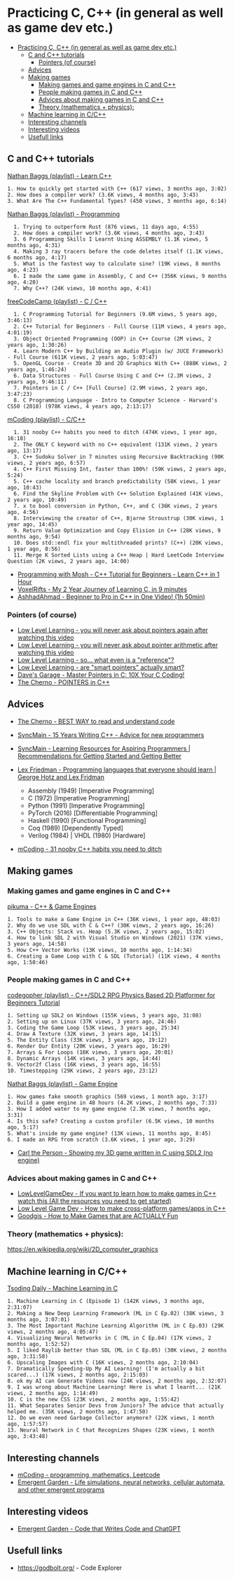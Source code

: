 # Practicing C, C++ (in general as well as game dev etc.)

- [Practicing C, C++ (in general as well as game dev etc.)](#practicing-c-c-in-general-as-well-as-game-dev-etc)
  - [C and C++ tutorials](#c-and-c-tutorials)
    - [Pointers (of course)](#pointers-of-course)
  - [Advices](#advices)
  - [Making games](#making-games)
    - [Making games and game engines in C and C++](#making-games-and-game-engines-in-c-and-c)
    - [People making games in C and C++](#people-making-games-in-c-and-c)
    - [Advices about making games in C and C++](#advices-about-making-games-in-c-and-c)
    - [Theory (mathematics + physics):](#theory-mathematics--physics)
  - [Machine learning in C/C++](#machine-learning-in-cc)
  - [Interesting channels](#interesting-channels)
  - [Interesting videos](#interesting-videos)
  - [Usefull links](#usefull-links)

## C and C++ tutorials

[Nathan Baggs (playlist) - Learn C++](https://www.youtube.com/playlist?list=PLmm8GpQIMryB7jTaH1CcMYWRiET-7NshO)

    1. How to quickly get started with C++ (617 views, 3 months ago, 3:02)
    2. How does a compiler work? (3.6K views, 4 months ago, 3:43)
    3. What Are The C++ Fundamental Types? (450 views, 3 months ago, 6:14)

[Nathan Baggs (playlist) - Programming](https://www.youtube.com/playlist?list=PLmm8GpQIMryBpGjbl9vsjA_eYDu836YDI)

      1. Trying to outperform Rust (876 views, 11 days ago, 4:55)
      2. How does a compiler work? (3.6K views, 4 months ago, 3:43)
      3. 6 Programming Skills I Learnt Using ASSEMBLY (1.1K views, 5 months ago, 4:31)
      4. Making 3 ray tracers before the code deletes itself (1.1K views, 6 months ago, 4:17)
      5. What is the fastest way to calculate sine? (19K views, 8 months ago, 4:23)
      6. I made the same game in Assembly, C and C++ (356K views, 9 months ago, 4:20)
      7. Why C++? (24K views, 10 months ago, 4:41)

[freeCodeCamp (playlist) - C / C++](https://www.youtube.com/playlist?list=PLWKjhJtqVAbmUE5IqyfGYEYjrZBYzaT4m)

      1. C Programming Tutorial for Beginners (9.6M views, 5 years ago, 3:46:13)
      2. C++ Tutorial for Beginners - Full Course (11M views, 4 years ago, 4:01:19)
      3. Object Oriented Programming (OOP) in C++ Course (2M views, 2 years ago, 1:30:26)
      4. Learn Modern C++ by Building an Audio Plugin (w/ JUCE Framework) - Full Course (611K views, 2 years ago, 5:03:47)
      5. OpenGL Course - Create 3D and 2D Graphics With C++ (888K views, 2 years ago, 1:46:24)
      6. Data Structures - Full Course Using C and C++ (2.3M views, 2 years ago, 9:46:11)
      7. Pointers in C / C++ [Full Course] (2.9M views, 2 years ago, 3:47:23)
      8. C Programming Language - Intro to Computer Science - Harvard's CS50 (2018) (978K views, 4 years ago, 2:13:17)

[mCoding (playlist) - C/C++](https://www.youtube.com/playlist?list=PLJ_usHaf3fgM5vOBPY-hXAjUy6SbgE-KG)

      1. 31 nooby C++ habits you need to ditch (474K views, 1 year ago, 16:18)
      2. The ONLY C keyword with no C++ equivalent (131K views, 2 years ago, 13:17)
      3. C++ Sudoku Solver in 7 minutes using Recursive Backtracking (90K views, 2 years ago, 6:57)
      4. C++ First Missing Int, faster than 100%! (59K views, 2 years ago, 5:24)
      5. C++ cache locality and branch predictability (58K views, 1 year ago, 10:43)
      6. Find the Skyline Problem with C++ Solution Explained (41K views, 2 years ago, 10:49)
      7. x to bool conversion in Python, C++, and C (36K views, 2 years ago, 4:56)
      8. Interviewing the creator of C++, Bjarne Stroustrup (30K views, 1 year ago, 14:45)
      9. Return Value Optimization and Copy Elision in C++ (28K views, 9 months ago, 9:54)
      10. Does std::endl fix your multithreaded prints? (C++) (20K views, 1 year ago, 8:56)
      11. Merge K Sorted Lists using a C++ Heap | Hard LeetCode Interview Question (2K views, 2 years ago, 14:00)

- [Programming with Mosh - C++ Tutorial for Beginners - Learn C++ in 1 Hour](https://www.youtube.com/watch?v=ZzaPdXTrSb8)
- [VoxelRifts - My 2 Year Journey of Learning C, in 9 minutes](https://www.youtube.com/watch?v=lMvFWKHhVZ0)
- [AshhadAhmad - Beginner to Pro in C++ in One Video! (1h 50min)](https://www.youtube.com/watch?v=UX5BGV3R1ao)

### Pointers (of course)

- [Low Level Learning - you will never ask about pointers again after watching this video](https://www.youtube.com/watch?v=2ybLD6_2gKM)
- [Low Level Learning - you will never ask about pointer arithmetic after watching this video](https://www.youtube.com/watch?v=q24-QTbKQS8)
- [Low Level Learning - so... what even is a "reference"?](https://www.youtube.com/watch?v=wro8Bb6JnwU)
- [Low Level Learning - are "smart pointers" actually smart?](https://www.youtube.com/watch?v=tSIBKys2eBQ)
- [Dave's Garage - Master Pointers in C: 10X Your C Coding!](https://www.youtube.com/watch?v=IrGjyfBC-u0)
- [The Cherno - POINTERS in C++](https://www.youtube.com/watch?v=DTxHyVn0ODg)

## Advices

- [The Cherno - BEST WAY to read and understand code](https://www.youtube.com/watch?v=XTZVbmz7LpY)
- [SyncMain - 15 Years Writing C++ - Advice for new programmers](https://www.youtube.com/watch?v=37VZu3b045k)
- [SyncMain - Learning Resources for Aspiring Programmers | Recommendations for Getting Started and Getting Better](https://www.youtube.com/watch?v=uyvgYPkX_gM)
- [Lex Friedman - Programming languages that everyone should learn | George Hotz and Lex Fridman](https://www.youtube.com/watch?v=XlvfHOrF26M)

  - Assembly (1949) [Imperative Programming]
  - C (1972) [Imperative Programming]
  - Python (1991) [Imperative Programming]
  - PyTorch (2016) [Differentiable Programming]
  - Haskell (1990) [Functional Programming]
  - Coq (1989) [Dependently Typed]
  - Verilog (1984) | VHDL (1980) [Hardware]

- [mCoding - 31 nooby C++ habits you need to ditch](https://www.youtube.com/watch?v=i_wDa2AS_8w)

## Making games

### Making games and game engines in C and C++

[pikuma - C++ & Game Engines](https://www.youtube.com/playlist?list=PLYnrabpSIM--J2A1gsBmgjHfp9g9rb7vu)

    1. Tools to make a Game Engine in C++ (36K views, 1 year ago, 48:03)
    2. Why do we use SDL with C & C++? (30K views, 2 years ago, 16:26)
    3. C++ Objects: Stack vs. Heap (5.3K views, 2 years ago, 15:02)
    4. How to link SDL 2 with Visual Studio on Windows (2021) (37K views, 3 years ago, 14:58)
    5. How C++ Vector Works (13K views, 10 months ago, 1:14:34)
    6. Creating a Game Loop with C & SDL (Tutorial) (11K views, 4 months ago, 1:50:46)

### People making games in C and C++

[codegopher (playlist) - C++/SDL2 RPG Physics Based 2D Platformer for Beginners Tutorial](https://www.youtube.com/playlist?list=PL2RPjWnJduNmXHRYwdtublIPdlqocBoLS)

    1. Setting up SDL2 on Windows (155K views, 3 years ago, 31:08)
    2. Setting up on Linux (37K views, 3 years ago, 24:46)
    3. Coding the Game Loop (53K views, 3 years ago, 25:34)
    4. Draw A Texture (32K views, 3 years ago, 14:15)
    5. The Entity Class (33K views, 3 years ago, 19:12)
    6. Render Our Entity (20K views, 3 years ago, 16:29)
    7. Arrays & For Loops (16K views, 3 years ago, 20:01)
    8. Dynamic Arrays (14K views, 3 years ago, 14:44)
    9. Vector2f Class (16K views, 3 years ago, 16:55)
    10. Timestepping (29K views, 2 years ago, 23:12)

[Nathat Baggs (playlist) - Game Engine](https://www.youtube.com/playlist?list=PLmm8GpQIMryDmnDddL35jh27F3TjtJghz)

    1. How games fake smooth graphics (569 views, 1 month ago, 3:17)
    2. Build a game engine in 48 hours (4.2K views, 2 months ago, 7:33)
    3. How I added water to my game engine (2.3K views, 7 months ago, 3:31)
    4. Is this safe? Creating a custom profiler (6.5K views, 10 months ago, 5:17)
    5. What's inside my game engine? (13K views, 11 months ago, 8:45)
    6. I made an RPG from scratch (3.6K views, 1 year ago, 3:29)

- [Carl the Person - Showing my 3D game written in C using SDL2 (no engine)](https://www.youtube.com/watch?v=Pj0_O94ES_o)

### Advices about making games in C and C++

- [LowLevelGameDev - If you want to learn how to make games in C++ watch this (All the resources you need to get started)](https://www.youtube.com/watch?v=7qm4OR3EmnQ)
- [Low Level Game Dev - How to make cross-platform games/apps in C++](https://www.youtube.com/watch?v=Bzj35LjmQ2g)
- [Goodgis - How to Make Games that are ACTUALLY Fun](https://www.youtube.com/watch?v=CFfx5YOJ4ss)

### Theory (mathematics + physics):

https://en.wikipedia.org/wiki/2D_computer_graphics

## Machine learning in C/C++

[Tsoding Daily - Machine Learning in C](https://www.youtube.com/playlist?list=PLpM-Dvs8t0VZPZKggcql-MmjaBdZKeDMw)

    1. Machine Learning in C (Episode 1) (142K views, 3 months ago, 2:31:07)
    2. Making a New Deep Learning Framework (ML in C Ep.02) (38K views, 3 months ago, 3:07:01)
    3. The Most Important Machine Learning Algorithm (ML in C Ep.03) (29K views, 2 months ago, 4:05:47)
    4. Visualizing Neural Networks in C (ML in C Ep.04) (17K views, 2 months ago, 1:52:52)
    5. I liked Raylib better than SDL (ML in C Ep.05) (30K views, 2 months ago, 3:31:58)
    6. Upscaling Images with C (16K views, 2 months ago, 2:10:04)
    7. Dramatically Speeding-Up My AI Learning! (I'm actually a bit scared...) (17K views, 2 months ago, 2:15:03)
    8. ok my AI can Generate Videos now (24K views, 2 months ago, 2:32:07)
    9. I was wrong about Machine Learning! Here is what I learnt... (21K views, 2 months ago, 1:14:49)
    10. C is the new CSS (23K views, 2 months ago, 1:55:42)
    11. What Separates Senior Devs from Juniors? The advice that actually helped me. (35K views, 2 months ago, 1:47:50)
    12. Do we even need Garbage Collector anymore? (22K views, 1 month ago, 1:57:57)
    13. Neural Network in C that Recognizes Shapes (23K views, 1 month ago, 3:43:48)

## Interesting channels

- [mCoding - programming, mathematics, Leetcode](https://www.youtube.com/@mCoding)
- [Emergent Garden - Life simulations, neural networks, cellular automata, and other emergent programs](https://www.youtube.com/@EmergentGarden)

## Interesting videos

- [Emergent Garden - Code that Writes Code and ChatGPT](https://www.youtube.com/watch?v=c9c5a4IsjOA)

## Usefull links

- https://godbolt.org/ - Code Explorer
